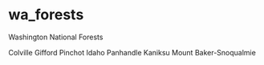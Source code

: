 # wa_forests
Washington National Forests

Colville
Gifford Pinchot
Idaho Panhandle
Kaniksu
Mount Baker-Snoqualmie
